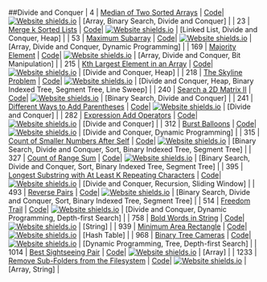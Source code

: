 ##Divide and Conquer
| 4 | [Median of Two Sorted Arrays](https:///leetCode.com/problems/median-of-two-sorted-arrays) | [Code](https://github.com/SunilGudivada/Data-Structures-and-Algorithms/blob/master/src/com/platform/leetCode/problems/_4_MedianofTwoSortedArrays.java)| [![Website shields.io](https://img.shields.io/badge/Hard-critical.svg)](https://sunilgudivada.github.io/Data-Structures-and-Algorithms/) | [Array, Binary Search, Divide and Conquer] | 
| 23 | [Merge k Sorted Lists](https:///leetCode.com/problems/merge-k-sorted-lists) | [Code](https://github.com/SunilGudivada/Data-Structures-and-Algorithms/blob/master/src/com/platform/leetCode/problems/_23_MergekSortedLists.java)| [![Website shields.io](https://img.shields.io/badge/Hard-critical.svg)](https://sunilgudivada.github.io/Data-Structures-and-Algorithms/) | [Linked List, Divide and Conquer, Heap] | 
| 53 | [Maximum Subarray](https:///leetCode.com/problems/maximum-subarray) | [Code](https://github.com/SunilGudivada/Data-Structures-and-Algorithms/blob/master/src/com/platform/leetCode/problems/_53_MaximumSubarray.java)| [![Website shields.io](https://img.shields.io/badge/Easy-success.svg)](https://sunilgudivada.github.io/Data-Structures-and-Algorithms/) | [Array, Divide and Conquer, Dynamic Programming] | 
| 169 | [Majority Element](https:///leetCode.com/problems/majority-element) | [Code](https://github.com/SunilGudivada/Data-Structures-and-Algorithms/blob/master/src/com/platform/leetCode/problems/_169_MajorityElement.java)| [![Website shields.io](https://img.shields.io/badge/Easy-success.svg)](https://sunilgudivada.github.io/Data-Structures-and-Algorithms/) | [Array, Divide and Conquer, Bit Manipulation] | 
| 215 | [Kth Largest Element in an Array](https:///leetCode.com/problems/kth-largest-element-in-an-array) | [Code](https://github.com/SunilGudivada/Data-Structures-and-Algorithms/blob/master/src/com/platform/leetCode/problems/_215_KthLargestElementinanArray.java)| [![Website shields.io](https://img.shields.io/badge/Medium-yellow.svg)](https://sunilgudivada.github.io/Data-Structures-and-Algorithms/) | [Divide and Conquer, Heap] | 
| 218 | [The Skyline Problem](https:///leetCode.com/problems/the-skyline-problem) | [Code](https://github.com/SunilGudivada/Data-Structures-and-Algorithms/blob/master/src/com/platform/leetCode/problems/_218_TheSkylineProblem.java)| [![Website shields.io](https://img.shields.io/badge/Hard-critical.svg)](https://sunilgudivada.github.io/Data-Structures-and-Algorithms/) | [Divide and Conquer, Heap, Binary Indexed Tree, Segment Tree, Line Sweep] | 
| 240 | [Search a 2D Matrix II](https:///leetCode.com/problems/search-a-2d-matrix-ii) | [Code](https://github.com/SunilGudivada/Data-Structures-and-Algorithms/blob/master/src/com/platform/leetCode/problems/_240_Searcha2DMatrixII.java)| [![Website shields.io](https://img.shields.io/badge/Medium-yellow.svg)](https://sunilgudivada.github.io/Data-Structures-and-Algorithms/) | [Binary Search, Divide and Conquer] | 
| 241 | [Different Ways to Add Parentheses](https:///leetCode.com/problems/different-ways-to-add-parentheses) | [Code](https://github.com/SunilGudivada/Data-Structures-and-Algorithms/blob/master/src/com/platform/leetCode/problems/_241_DifferentWaystoAddParentheses.java)| [![Website shields.io](https://img.shields.io/badge/Medium-yellow.svg)](https://sunilgudivada.github.io/Data-Structures-and-Algorithms/) | [Divide and Conquer] | 
| 282 | [Expression Add Operators](https:///leetCode.com/problems/expression-add-operators) | [Code](https://github.com/SunilGudivada/Data-Structures-and-Algorithms/blob/master/src/com/platform/leetCode/problems/_282_ExpressionAddOperators.java)| [![Website shields.io](https://img.shields.io/badge/Hard-critical.svg)](https://sunilgudivada.github.io/Data-Structures-and-Algorithms/) | [Divide and Conquer] | 
| 312 | [Burst Balloons](https:///leetCode.com/problems/burst-balloons) | [Code](https://github.com/SunilGudivada/Data-Structures-and-Algorithms/blob/master/src/com/platform/leetCode/problems/_312_BurstBalloons.java)| [![Website shields.io](https://img.shields.io/badge/Hard-critical.svg)](https://sunilgudivada.github.io/Data-Structures-and-Algorithms/) | [Divide and Conquer, Dynamic Programming] | 
| 315 | [Count of Smaller Numbers After Self](https:///leetCode.com/problems/count-of-smaller-numbers-after-self) | [Code](https://github.com/SunilGudivada/Data-Structures-and-Algorithms/blob/master/src/com/platform/leetCode/problems/_315_CountofSmallerNumbersAfterSelf.java)| [![Website shields.io](https://img.shields.io/badge/Hard-critical.svg)](https://sunilgudivada.github.io/Data-Structures-and-Algorithms/) | [Binary Search, Divide and Conquer, Sort, Binary Indexed Tree, Segment Tree] | 
| 327 | [Count of Range Sum](https:///leetCode.com/problems/count-of-range-sum) | [Code](https://github.com/SunilGudivada/Data-Structures-and-Algorithms/blob/master/src/com/platform/leetCode/problems/_327_CountofRangeSum.java)| [![Website shields.io](https://img.shields.io/badge/Hard-critical.svg)](https://sunilgudivada.github.io/Data-Structures-and-Algorithms/) | [Binary Search, Divide and Conquer, Sort, Binary Indexed Tree, Segment Tree] | 
| 395 | [Longest Substring with At Least K Repeating Characters](https:///leetCode.com/problems/longest-substring-with-at-least-k-repeating-characters) | [Code](https://github.com/SunilGudivada/Data-Structures-and-Algorithms/blob/master/src/com/platform/leetCode/problems/_395_LongestSubstringwithAtLeastKRepeatingCharacters.java)| [![Website shields.io](https://img.shields.io/badge/Medium-yellow.svg)](https://sunilgudivada.github.io/Data-Structures-and-Algorithms/) | [Divide and Conquer, Recursion, Sliding Window] | 
| 493 | [Reverse Pairs](https:///leetCode.com/problems/reverse-pairs) | [Code](https://github.com/SunilGudivada/Data-Structures-and-Algorithms/blob/master/src/com/platform/leetCode/problems/_493_ReversePairs.java)| [![Website shields.io](https://img.shields.io/badge/Hard-critical.svg)](https://sunilgudivada.github.io/Data-Structures-and-Algorithms/) | [Binary Search, Divide and Conquer, Sort, Binary Indexed Tree, Segment Tree] | 
| 514 | [Freedom Trail](https:///leetCode.com/problems/freedom-trail) | [Code](https://github.com/SunilGudivada/Data-Structures-and-Algorithms/blob/master/src/com/platform/leetCode/problems/_514_FreedomTrail.java)| [![Website shields.io](https://img.shields.io/badge/Hard-critical.svg)](https://sunilgudivada.github.io/Data-Structures-and-Algorithms/) | [Divide and Conquer, Dynamic Programming, Depth-first Search] | 
| 758 | [Bold Words in String](https:///leetCode.com/problems/bold-words-in-string) | [Code](https://github.com/SunilGudivada/Data-Structures-and-Algorithms/blob/master/src/com/platform/leetCode/problems/_758_BoldWordsinString.java)| [![Website shields.io](https://img.shields.io/badge/Easy-success.svg)](https://sunilgudivada.github.io/Data-Structures-and-Algorithms/) | [String] | 
| 939 | [Minimum Area Rectangle](https:///leetCode.com/problems/minimum-area-rectangle) | [Code](https://github.com/SunilGudivada/Data-Structures-and-Algorithms/blob/master/src/com/platform/leetCode/problems/_939_MinimumAreaRectangle.java)| [![Website shields.io](https://img.shields.io/badge/Medium-yellow.svg)](https://sunilgudivada.github.io/Data-Structures-and-Algorithms/) | [Hash Table] | 
| 968 | [Binary Tree Cameras](https:///leetCode.com/problems/binary-tree-cameras) | [Code](https://github.com/SunilGudivada/Data-Structures-and-Algorithms/blob/master/src/com/platform/leetCode/problems/_968_BinaryTreeCameras.java)| [![Website shields.io](https://img.shields.io/badge/Hard-critical.svg)](https://sunilgudivada.github.io/Data-Structures-and-Algorithms/) | [Dynamic Programming, Tree, Depth-first Search] | 
| 1014 | [Best Sightseeing Pair](https:///leetCode.com/problems/best-sightseeing-pair) | [Code](https://github.com/SunilGudivada/Data-Structures-and-Algorithms/blob/master/src/com/platform/leetCode/problems/_1014_BestSightseeingPair.java)| [![Website shields.io](https://img.shields.io/badge/Medium-yellow.svg)](https://sunilgudivada.github.io/Data-Structures-and-Algorithms/) | [Array] | 
| 1233 | [Remove Sub-Folders from the Filesystem](https:///leetCode.com/problems/remove-sub-folders-from-the-filesystem) | [Code](https://github.com/SunilGudivada/Data-Structures-and-Algorithms/blob/master/src/com/platform/leetCode/problems/_1233_RemoveSub-FoldersfromtheFilesystem.java)| [![Website shields.io](https://img.shields.io/badge/Medium-yellow.svg)](https://sunilgudivada.github.io/Data-Structures-and-Algorithms/) | [Array, String] | 
